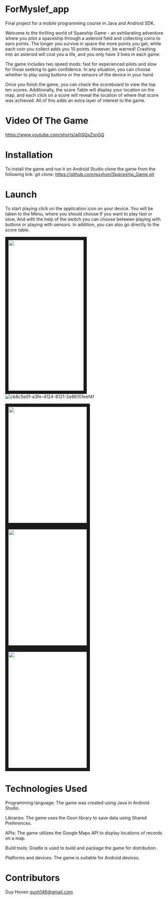 # ForMyslef_app
Final project for a mobile programming course in Java and Android SDK.

  Welcome to the thrilling world of Spaeship Game - an exhilarating adventure where you pilot a spaceship through a asteroid field and collecting coins to earn points. 
  The longer you survive in space the more points you get, while each coin you collect adds you 10 points. However, be warned! Crashing into an asteroid will cost you a       life, and you only have 3 lives in each game.
  
  The game includes two speed mods: fast for experienced pilots and slow for those seeking to gain confidence. In any situation, you can choose whether to play using         buttons or the sensors of the device in your hand.
  
  Once you finish the game, you can check the scoreboard to view the top ten scores. Additionally, the score Table will display your location on the map, and each click on   a score will reveal the location of where that score was achieved. All of this adds an extra layer of interest to the game.
  

# Video Of The Game
 https://www.youtube.com/shorts/a0jSQxZsnGQ
  

# Installation
  To install the game and run it on Android Studio clone the game from the following link:
  git clone: https://github.com/guyhon/Spaceship_Game.git

# Launch
  To start playing click on the application icon on your device. You will be taken to the Menu, where you should choose If you want to play fast or slow, And with the help   of the switch you can choose between playing with buttons or playing with sensors. In addition, you can also go directly to the score table.
  
  <img src=https://github.com/guyhon/ForMyslef_app/assets/74957640/342bac53-9abb-4914-832f-0d23242fefa5
  width="240" height="480" border="10" />
  </a>
  ![cb8c5e0f-a3fe-4124-8121-2e86101eef4f](https://github.com/guyhon/ForMyslef_app/assets/74957640/342bac53-9abb-4914-832f-0d23242fefa5)

  <img src=https://github.com/guyhon/Spaceship_Game/assets/74957640/bf1a59bc-a855-4496-b5f4-695b30e5b0d7
  width="250" height="370" border="10" />
  </a>
  <img src=https://github.com/guyhon/Spaceship_Game/assets/74957640/9c72d68d-2fbe-4779-a201-e7576a7def93
  width="250" height="370" border="10" />
  </a>
  <img src=https://github.com/guyhon/Spaceship_Game/assets/74957640/a3f77889-936e-4125-bab0-1dc9cbfae081
  width="250" height="370" border="10" />
  </a>
  

# Technologies Used
  Programming language: The game was created using Java in Android Studio.

  Libraries: The game uses the Gson library to save data using Shared Preferences.

  APIs: The game utilizes the Google Maps API to display locations of records on a map.

  Build tools: Gradle is used to build and package the game for distribution.

  Platforms and devices: The game is suitable for Android devices.

# Contributors
  Guy Honen guyh146@gmail.com
